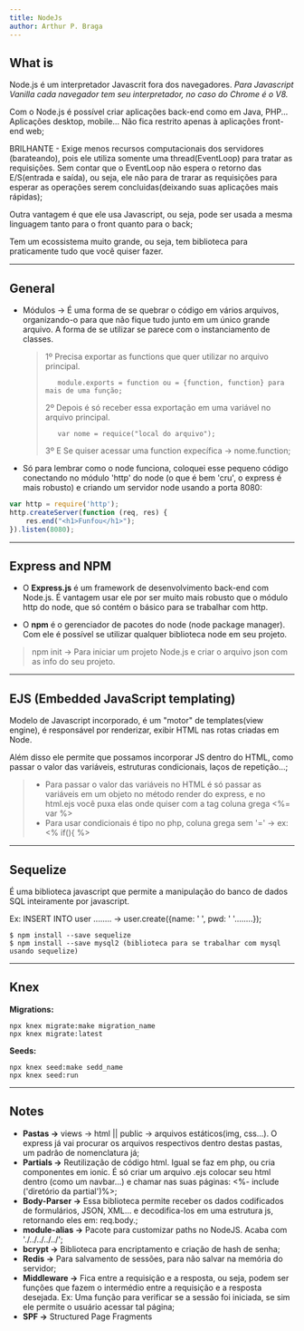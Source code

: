 ```yaml
---
title: NodeJs
author: Arthur P. Braga
---
```


## What is

Node.js é um interpretador Javascrit fora dos navegadores. *Para Javascript Vanilla cada navegador tem seu interpretador, no caso do Chrome é o V8.* 

Com o Node.js é possível criar aplicações back-end como em Java, PHP... Aplicações desktop, mobile... Não fica restrito apenas à aplicações front-end web;

BRILHANTE - Exige menos recursos computacionais dos servidores (barateando), pois ele utiliza somente uma thread(EventLoop) para tratar as requisições. Sem contar que o EventLoop não espera o retorno das E/S(entrada e saída), ou seja, ele não para de trarar as requisições para esperar as operações serem concluidas(deixando suas aplicações mais rápidas);

Outra vantagem é que ele usa Javascript, ou seja, pode ser usada a mesma linguagem tanto para o front quanto para o back;  

Tem um ecossistema muito grande, ou seja, tem biblioteca para praticamente tudo que você quiser fazer.

---

## General

- Módulos -> É uma forma de se quebrar o código em vários arquivos, organizando-o para que não fique tudo junto em um único grande arquivo. A forma de se utilizar se parece com o instanciamento de classes.
  
  > 1º Precisa exportar as functions que quer utilizar no arquivo principal. 
  > 
  >        module.exports = function ou = {function, function} para mais de uma função;
  > 
  > 2º Depois é só receber essa exportação em uma variável no arquivo principal.
  > 
  >        var nome = requice("local do arquivo");
  > 
  > 3º E Se quiser acessar uma function expecífica -> nome.function;

- Só para lembrar como o node funciona, coloquei esse pequeno código conectando no módulo 'http' do node (o que é bem 'cru', o express é mais robusto) e criando um servidor node usando a porta 8080:

```javascript
var http = require('http');
http.createServer(function (req, res) {
    res.end("<h1>Funfou</h1>");
}).listen(8080);
```

---

## Express and NPM

- O **Express.js** é um framework de desenvolvimento back-end com Node.js. É vantagem usar ele por ser muito mais robusto que o módulo http do node, que só contém o básico para se trabalhar com http.

- O **npm** é o gerenciador de pacotes do node (node package manager). Com ele é possível se utilizar qualquer biblioteca node em seu projeto.

> npm init -> Para iniciar um projeto Node.js e criar o arquivo json com as info do seu projeto.

---

## EJS (Embedded JavaScript templating)

Modelo de Javascript incorporado, é um "motor" de templates(view engine), é responsável por renderizar, exibir HTML nas rotas criadas em Node. 

Além disso ele permite que possamos incorporar JS dentro do HTML, como passar o valor das variáveis, estruturas condicionais, laços de repetição...;

> - Para passar o valor das variáveis no HTML é só passar as variáveis em um objeto no método render do express, e no html.ejs você puxa elas onde quiser com a tag coluna grega <%= var %>
> - Para usar condicionais é tipo no php, coluna grega sem '=' -> ex: <% if(){ %>

---

## Sequelize

É uma biblioteca javascript que permite a manipulação do banco de dados SQL inteiramente por javascript. 

Ex: INSERT INTO user ........        ->        user.create({name: ' ', pwd: ' '........});

```shell
$ npm install --save sequelize
$ npm install --save mysql2 (biblioteca para se trabalhar com mysql usando sequelize)
```

---

## Knex

**Migrations:**

```shell
npx knex migrate:make migration_name
npx knex migrate:latest
```

**Seeds:**

```shell
npx knex seed:make sedd_name
npx knex seed:run
```

---

## Notes

- **Pastas ->** views -> html || public -> arquivos estáticos(img, css...). O express já vai procurar os arquivos respectivos dentro destas pastas, um padrão de nomenclatura já;
- **Partials ->** Reutilização de código html. Igual se faz em php, ou cria componentes em ionic. É só criar um arquivo .ejs colocar seu html dentro (como um navbar...) e chamar nas suas páginas: <%- include ('diretório da partial')%>;
- **Body-Parser ->** Essa biblioteca permite receber os dados codificados de formulários, JSON, XML... e decodifica-los em uma estrutura js, retornando eles em: req.body.;
- **module-alias ->** Pacote para customizar paths no NodeJS. Acaba com './../../../../';
- **bcrypt ->** Biblioteca para encriptamento e criação de hash de senha;
- **Redis ->** Para salvamento de sessões, para não salvar na memória do servidor;
- **Middleware ->** Fica entre a requisição e a resposta, ou seja, podem ser funções que fazem o intermédio entre a requisição e a resposta desejada. Ex: Uma função para verificar se a sessão foi iniciada, se sim ele permite o usuário acessar tal página;
- **SPF ->** Structured Page Fragments

